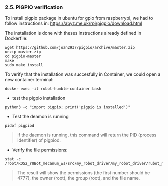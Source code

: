 
### **2.5. PIGPIO verification**

To install pigpio package in ubuntu for gpio from raspberrypi, we had to follow instructions in: https://abyz.me.uk/rpi/pigpio/download.html

The installation is done with theses instructions already defined in Dockerfile:
````shell
wget https://github.com/joan2937/pigpio/archive/master.zip
unzip master.zip
cd pigpio-master
make
sudo make install
````
To verify that the installation was succesfully in Container, we could open a new container terminal:
````shell
docker exec -it rubot-humble-container bash
````
- test the pigpio installation
````shell
python3 -c "import pigpio; print('pigpio is installed')"
````
- Test the deamon is running
````shell
pidof pigpiod
````
>If the daemon is running, this command will return the PID (process identifier) ​​of pigpiod.
- Verify the file permissions:
````shell
stat -c /root/ROS2_rUBot_mecanum_ws/src/my_robot_driver/my_robot_driver/rubot_mecanum_driver.py
````
>The result will show the permissions (the first number should be 4777), the owner (root), the group (root), and the file name.
